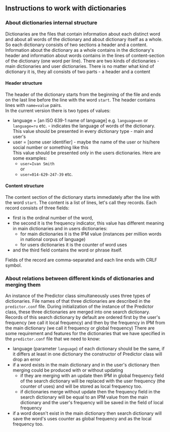 ## Instructions to work with dictionaries
### About dictionaries internal structure
Dictionaries are the files that contain information about each distinct word and about all words of the dictionary and about dictionary itself as a whole. 
So each dictionary consists of two sections a header and a content.
Information about the dictionary as a whole contains in the dictionary's header and information about words contains in the lines of content-section of the dictionary (one word per line).
There are two kinds of dictionaries - main dictionaries and user dictionaries.
There is no matter what kind of dictionary it is, they all consists of two parts - a header and a content
#### Header structure
The header of the dictionary starts from the beginning of the file and ends on the last line before the line with the word `start`.
The header contains lines with `name=value` pairs.
<br> In the current version there is two types of values:
- language = [an ISO 639-1 name of language] e.g. `language=en` or `language=ru` etc. - indicates the language of words of the dictionary.
This value should be presented in every dictionary type - main and user's
- user = [some user identifier] - maybe the name of the user or his/here social number or something like this<br>
This value should be presented only in the users dictionaries.
  Here are some examples:
  - `user=Ivan Smith` <br>
  or 
  - `user=014-629-247-39` etc.
#### Content structure
The content section of the dictionary starts immediately after the line with the word `start`. 
The content is a list of lines, let's call they records. 
Each record consists of three fields: 
- first is the ordinal number of the word, 
- the second it is the frequency indicator, this value has different meaning in main dictionaries and in users dictionaries:
  - for main dictionaries it is the IPM value (instances per million words in national corpus of language)
  - for users dictionaries it is the counter of word uses
- and the third field contains the word or phrase itself. 

Fields of the record are comma-separated and each line ends with CRLF symbol.

### About relations between different kinds of dictionaries and merging them
An instance of the Predictor class simultaneously uses three types of dictionaries. File names of that three dictionaries are described in the ``predictor.conf`` file.
During initialization of the instance of the Predictor class, these three dictionaries are merged into one search dictionary.
Records of this search dictionary by default are ordered first by the user's frequency (we call it local frequency) and then by the frequency in IPM from the main dictionary (we call it frequency or global frequency)
There are some requirement and features for the dictionaries that we have specified in the `predictor.conf` file that we need to know:
- language (parameter `language`) of each dictionary should be the same, if it differs at least in one dictionary the constructor of Predictor class will drop an error
- if a word exists in the main dictionary and in the user's dictionary then merging could be produced with or without updating
  - if they are merging with an update then IPM in global frequency field of the search dictionary will be replaced with the user frequency (the counter of uses) and will be stored as local frequency too.
  - if dictionaries merge without update then the frequency field in the search dictionary will be equal to an IPM value from the main dictionary and the user's frequency will be saved in the field of local frequency
- if a word doesn't exist in the main dictionary then search dictionary will save the word's uses counter as global frequency and as the local frequency too.

